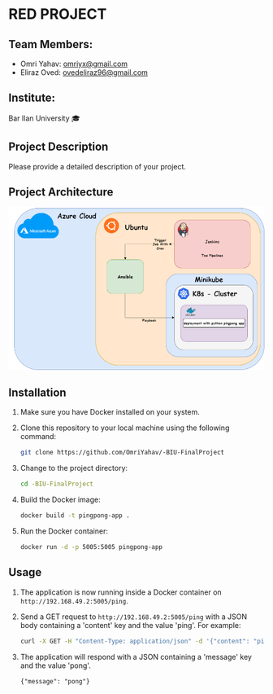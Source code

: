 # RED PROJECT

## Team Members:
- Omri Yahav: omriyx@gmail.com 
- Eliraz Oved: ovedeliraz96@gmail.com

## Institute:
Bar Ilan University 🎓

## Project Description
Please provide a detailed description of your project.

## Project Architecture
<img src="Deployment- arc.png">


## Installation

1. Make sure you have Docker installed on your system.

2. Clone this repository to your local machine using the following command:

   ```bash
   git clone https://github.com/OmriYahav/-BIU-FinalProject
   ```

3. Change to the project directory:

   ```bash
   cd -BIU-FinalProject
   ```

4. Build the Docker image:

   ```bash
   docker build -t pingpong-app .
   ```

5. Run the Docker container:

   ```bash
   docker run -d -p 5005:5005 pingpong-app
   ```

## Usage

1. The application is now running inside a Docker container on `http://192.168.49.2:5005/ping`.

2. Send a GET request to `http://192.168.49.2:5005/ping` with a JSON body containing a 'content' key and the value 'ping'. For example:

   ```bash
   curl -X GET -H "Content-Type: application/json" -d '{"content": "ping"}' http://192.168.49.2:5005/ping
   ```

3. The application will respond with a JSON containing a 'message' key and the value 'pong'.

   ```
   {"message": "pong"}
   ```


